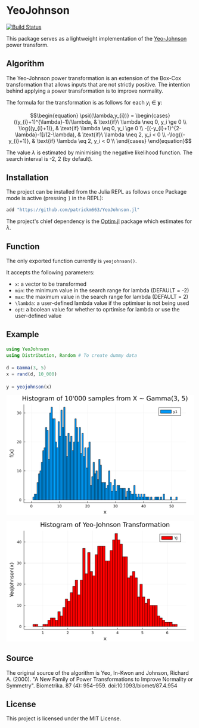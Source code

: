 # YeoJohnson

[![Build Status](https://github.com/patrickm663/YeoJohnson.jl/actions/workflows/CI.yml/badge.svg?branch=main)](https://github.com/patrickm663/YeoJohnson.jl/actions/workflows/CI.yml?query=branch%3Amain)

This package serves as a lightweight implementation of the [Yeo-Johnson](https://en.wikipedia.org/wiki/Power_transform#Yeo%E2%80%93Johnson_transformation) power transform.

## Algorithm
The Yeo-Johnson power transformation is an extension of the Box-Cox transformation that allows inputs that are not strictly positive. The intention behind applying a power transformation is to improve normality.

The formula for the transformation is as follows for each $y_{i}$ $\in$ $\mathbf{y}$:

$$\begin{equation}
\psi{(\lambda,y_{i})} =
    \begin{cases}
      ((y_{i}+1)^{\lambda}-1)/\lambda, & \text{if}\ \lambda \neq 0, y_i \ge 0 \\
      \log{(y_{i}+1)}, & \text{if} \lambda \eq 0, y_i \ge 0 \\
      -[(-y_{i}+1)^{2-\lambda}-1]/(2-\lambda), & \text{if}\ \lambda \neq 2, y_i < 0 \\
      -\log{(-y_{i}+1)}, & \text{if} \lambda \eq 2, y_i < 0 \\
    \end{cases}
    \end{equation}$$

The value $\lambda$ is estimated by minimising the negative likelihood function. The search interval is -2, 2 (by default).

## Installation
The project can be installed from the Julia REPL as follows once Package mode is active (pressing `]` in the REPL):
```julia
add "https://github.com/patrickm663/YeoJohnson.jl"
```
The project's chief dependency is the [Optim.jl](https://github.com/JuliaNLSolvers/Optim.jl) package which estimates for $\lambda$.

## Function
The only exported function currently is `yeojohnson()`.

It accepts the following parameters:
- `x`: a vector to be transformed
- `min`: the minimum value in the search range for lambda (DEFAULT = -2)
- `max`: the maximum value in the search range for lambda (DEFAULT = 2)
- `\lambda`: a user-defined lambda value if the optimiser is not being used
- `opt`: a boolean value for whether to oprtimise for lambda or use the user-defined value

## Example

```julia
using YeoJohnson
using Distribution, Random # To create dummy data

d = Gamma(3, 5)
x = rand(d, 10_000)

y = yeojohnson(x)
```
![Untransformed Gamma](/images/untransformed_gamma.png)

![Transformed Gamma](/images/transformed_gamma.png)

## Source
The original source of the algorithm is Yeo, In-Kwon and Johnson, Richard A. (2000). "A New Family of Power Transformations to Improve Normality or Symmetry". Biometrika. 87 (4): 954–959. doi:10.1093/biomet/87.4.954

## License
This project is licensed under the MIT License.
